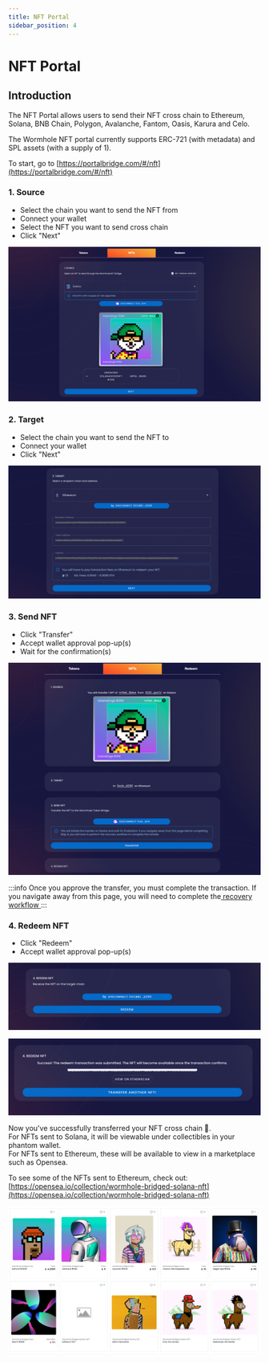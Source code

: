 ```yaml
---
title: NFT Portal
sidebar_position: 4
---
```


# NFT Portal

## Introduction

The NFT Portal allows users to send their NFT cross chain to Ethereum, Solana, BNB Chain, Polygon, Avalanche, Fantom, Oasis, Karura and Celo.&#x20;

The Wormhole NFT portal currently supports ERC-721 (with metadata) and SPL assets (with a supply of 1).&#x20;

To start, go to [https://portalbridge.com/#/nft](https://portalbridge.com/#/nft)

### 1. Source&#x20;

- Select the chain you want to send the NFT from
- Connect your wallet
- Select the NFT you want to send cross chain&#x20;
- Click "Next"

![](<../../static/img/Screen Shot 2022-05-20 at 4.32.56 pm.png>)

### 2. Target

- Select the chain you want to send the NFT to&#x20;
- Connect your wallet
- Click "Next"

![](<../../static/img/Screen Shot 2022-05-20 at 4.50.20 pm.png>)

### 3. Send NFT

- Click "Transfer"
- Accept wallet approval pop-up(s)
- Wait for the confirmation(s)

![](<../../static/img/Screen Shot 2022-05-20 at 4.53.25 pm.png>)

:::info
Once you approve the transfer, you must complete the transaction. If you navigate away from this page, you will need to complete the[ recovery workflow ](./how-to-use-recovery-workflow.md#redeem-workflow)
:::

### 4. Redeem NFT

- Click "Redeem"
- Accept wallet approval pop-up(s)

![](../../static/img/redeem-screenshot.png)

![](<../../static/img/Screen Shot 2022-05-20 at 5.00.23 pm.png>)

Now you've successfully transferred your NFT cross chain 🎉. \
For NFTs sent to Solana, it will be viewable under collectibles in your phantom wallet. \
For NFTs sent to Ethereum, these will be available to view in a marketplace such as Opensea.&#x20;

To see some of the NFTs sent to Ethereum, check out: [https://opensea.io/collection/wormhole-bridged-solana-nft](https://opensea.io/collection/wormhole-bridged-solana-nft)

![](<../../static/img/Screen Shot 2021-09-23 at 2.02.35 am.png>)
